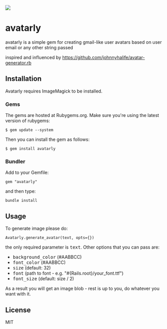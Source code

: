 ![](http://f.cl.ly/items/0M3L273P2r2l0A3L052M/avatars.png)

# avatarly

avatarly is a simple gem for creating gmail-like user avatars based on user email or any other string passed

inspired and influenced by https://github.com/johnnyhalife/avatar-generator.rb

## Installation

Avatarly requires ImageMagick to be installed.

### Gems

The gems are hosted at Rubygems.org. Make sure you're using the latest version of rubygems:

    $ gem update --system

Then you can install the gem as follows:

    $ gem install avatarly

### Bundler

Add to your Gemfile:

    gem "avatarly"

and then type:

    bundle install

## Usage

To generate image please do:

    Avatarly.generate_avatar(text, opts={})

the only required parameter is <tt>text</tt>. Other options that you can pass are:

* <tt>background_color</tt> (#AABBCC)
* <tt>font_color</tt> (#AABBCC)
* <tt>size</tt>  (default: 32)
* <tt>font</tt>  (path to font - e.g. "#{Rails.root}/your_font.ttf")
* <tt>font_size</tt> (default: size / 2)

As a result you will get an image blob - rest is up to you, do whatever you want with it.

## License

MIT

